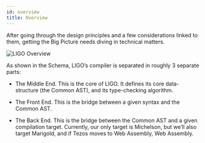 ```yaml
---
id: overview
title: Overview
---
```


After going through the design principles and a few considerations linked to them, getting the Big Picture needs diving in technical matters.

![LIGO Overview](/img/big-picture-overview.png)

As shown in the Schema, LIGO’s compiler is separated in roughly 3 separate parts:

- The Middle End. This is the core of LIGO. It defines its core data-structure (the Common AST), and its type-checking algorithm.

- The Front End. This is the bridge between a given syntax and the Common AST.

- The Back End. This is the bridge between the Common AST and a given compilation target. Currently, our only target is Michelson, but we’ll also target Marigold, and if Tezos moves to Web Assembly, Web Assembly.
